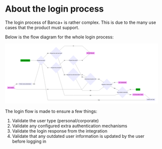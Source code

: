 # About the login process

The login process of Banca+ is rather complex. This is due to the many use cases that the product must support.

Below is the flow diagram for the whole login process:

![Login Flow](loginDiagram.mmd.png)

The login flow is made to ensure a few things:

1. Validate the user type (personal/corporate)
2. Validate any configured extra authentication mechanisms
3. Validate the login response from the integration
4. Validate that any outdated user information is updated by the user before logging in

